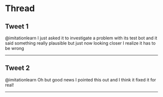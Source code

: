 # Thread

## Tweet 1

@imitationlearn I just asked it to investigate a problem with its test bot and it said something really plausible but just now looking closer I realize it has to be wrong

---

## Tweet 2

@imitationlearn Oh but good news I pointed this out and I think it fixed it for real!

---

